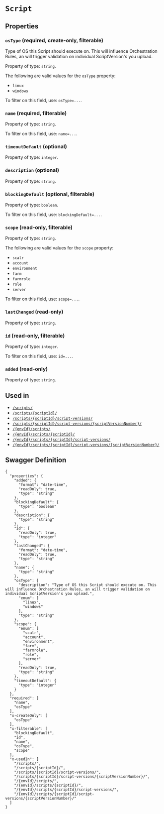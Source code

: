 # `Script` #







## Properties ##

### `osType` (required, create-only, filterable) ###

Type of OS this Script should execute on. This will influence Orchestration Rules, an will trigger validation on individual ScriptVersion's you upload.


Property of type: `string`.

 
The following are valid values for the `osType` property:
  + `linux`
  + `windows`

To filter on this field, use: `osType=...`.


### `name` (required, filterable) ###




Property of type: `string`.


To filter on this field, use: `name=...`.


### `timeoutDefault` (optional) ###




Property of type: `integer`.




### `description` (optional) ###




Property of type: `string`.




### `blockingDefault` (optional, filterable) ###




Property of type: `boolean`.


To filter on this field, use: `blockingDefault=...`.


### `scope` (read-only, filterable) ###




Property of type: `string`.

 
The following are valid values for the `scope` property:
  + `scalr`
  + `account`
  + `environment`
  + `farm`
  + `farmrole`
  + `role`
  + `server`

To filter on this field, use: `scope=...`.


### `lastChanged` (read-only) ###




Property of type: `string`.




### `id` (read-only, filterable) ###




Property of type: `integer`.


To filter on this field, use: `id=...`.


### `added` (read-only) ###




Property of type: `string`.






## Used in ##

  + [`/scripts/`](./../rest/api/v1beta0/account/scripts/)
  + [`/scripts/{scriptId}/`](./../rest/api/v1beta0/account/scripts/{scriptId}/)
  + [`/scripts/{scriptId}/script-versions/`](./../rest/api/v1beta0/account/scripts/{scriptId}/script-versions/)
  + [`/scripts/{scriptId}/script-versions/{scriptVersionNumber}/`](./../rest/api/v1beta0/account/scripts/{scriptId}/script-versions/{scriptVersionNumber}/)
  + [`/{envId}/scripts/`](./../rest/api/v1beta0/user/{envId}/scripts/)
  + [`/{envId}/scripts/{scriptId}/`](./../rest/api/v1beta0/user/{envId}/scripts/{scriptId}/)
  + [`/{envId}/scripts/{scriptId}/script-versions/`](./../rest/api/v1beta0/user/{envId}/scripts/{scriptId}/script-versions/)
  + [`/{envId}/scripts/{scriptId}/script-versions/{scriptVersionNumber}/`](./../rest/api/v1beta0/user/{envId}/scripts/{scriptId}/script-versions/{scriptVersionNumber}/)

## Swagger Definition ##

    {
      "properties": {
        "added": {
          "format": "date-time", 
          "readOnly": true, 
          "type": "string"
        }, 
        "blockingDefault": {
          "type": "boolean"
        }, 
        "description": {
          "type": "string"
        }, 
        "id": {
          "readOnly": true, 
          "type": "integer"
        }, 
        "lastChanged": {
          "format": "date-time", 
          "readOnly": true, 
          "type": "string"
        }, 
        "name": {
          "type": "string"
        }, 
        "osType": {
          "description": "Type of OS this Script should execute on. This will influence Orchestration Rules, an will trigger validation on individual ScriptVersion's you upload.", 
          "enum": [
            "linux", 
            "windows"
          ], 
          "type": "string"
        }, 
        "scope": {
          "enum": [
            "scalr", 
            "account", 
            "environment", 
            "farm", 
            "farmrole", 
            "role", 
            "server"
          ], 
          "readOnly": true, 
          "type": "string"
        }, 
        "timeoutDefault": {
          "type": "integer"
        }
      }, 
      "required": [
        "name", 
        "osType"
      ], 
      "x-createOnly": [
        "osType"
      ], 
      "x-filterable": [
        "blockingDefault", 
        "id", 
        "name", 
        "osType", 
        "scope"
      ], 
      "x-usedIn": [
        "/scripts/", 
        "/scripts/{scriptId}/", 
        "/scripts/{scriptId}/script-versions/", 
        "/scripts/{scriptId}/script-versions/{scriptVersionNumber}/", 
        "/{envId}/scripts/", 
        "/{envId}/scripts/{scriptId}/", 
        "/{envId}/scripts/{scriptId}/script-versions/", 
        "/{envId}/scripts/{scriptId}/script-versions/{scriptVersionNumber}/"
      ]
    }
